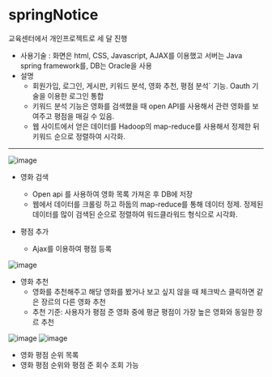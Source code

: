 # springNotice
교육센터에서 개인프로젝트로 세 달 진행
- 사용기술 : 화면은 html, CSS, Javascript, AJAX를 이용했고 서버는 Java spring framework를, DB는 Oracle을 사용 
- 설명
  - 회원가입, 로그인, 게시판, 키워드 분석, 영화 추천, 평점 분석` 기능. Oauth 기술을 이용한 로그인 통합
  - 키워드 분석 기능은 영화를 검색했을 때 open API를 사용해서 관련 영화를 보여주고 평점을 매길 수 있음. 
  - 웹 사이트에서 얻은 데이터를 Hadoop의 map-reduce를 사용해서 정제한 뒤 키워드 순으로 정렬하여 시각화.
---

![image](https://user-images.githubusercontent.com/49854611/157050614-e9ecb67e-8341-4914-9da6-dda1232aa427.png)
- 영화 검색
  - Open api 를 사용하여 영화 목록 가져온 후 DB에 저장
  - 웹에서 데이터를 크롤링 하고 하둡의 map-reduce를 통해 데이터 정제. 정제된 데이터를 많이 검색된 순으로 정렬하여 워드클라워드 형식으로 시각화. 

- 평점 추가
  - Ajax를 이용하여 평점 등록


![image](https://user-images.githubusercontent.com/49854611/157050664-6638bf3b-e476-4024-a35e-1a10eaf5578c.png)
- 영화 추천
  - 영화를 추천해주고 해당 영화를 봤거나 보고 싶지 않을 때 체크박스 클릭하면 같은 장르의 다른 영화 추천
  - 추천 기준: 사용자가 평점 준 영화 중에 평균 평점이 가장 높은 영화와 동일한 장르 추천

![image](https://user-images.githubusercontent.com/49854611/157051494-95e3a45f-e1dc-4a48-bddc-a8e6626283bd.png)
![image](https://user-images.githubusercontent.com/49854611/157050192-15ec9fcb-104a-471d-97cf-fc7a94743aca.png)
- 영화 평점 순위 목록
- 영화 평점 순위와 평점 준 회수 조회 가능


